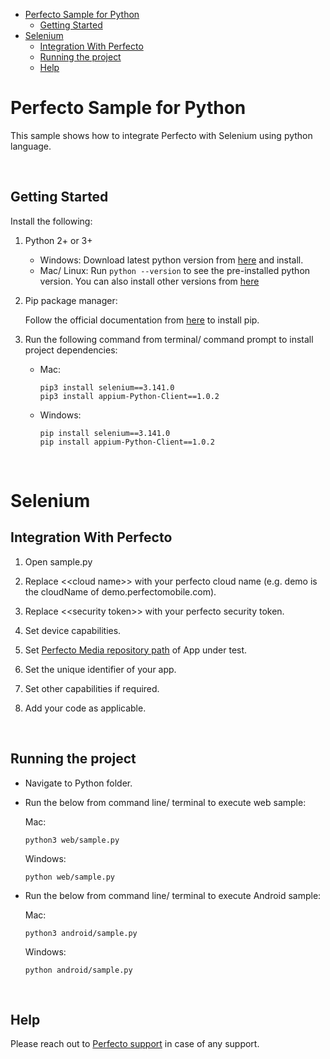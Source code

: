 - [Perfecto Sample for Python](#perfecto-sample-for-python)
  - [Getting Started](#getting-started)
- [Selenium](#selenium)
  - [Integration With Perfecto](#integration-with-perfecto)
  - [Running the project](#running-the-project)
  - [Help](#help)

# Perfecto Sample for Python

This sample shows how to integrate Perfecto with Selenium using python language.

</br>

## Getting Started

Install the following:

1. Python 2+ or 3+
    
    * Windows: 
            Download latest python version from [here](https://www.python.org/downloads/windows/) and install.
    * Mac/ Linux:
            Run `python --version` to see the pre-installed python version. You can also install other versions from [here](https://www.python.org/downloads)

 2. Pip package manager:

    Follow the official documentation from [here](https://pip.pypa.io/en/stable/installing/) to install pip.

 3. Run the following command from terminal/ command prompt to install project dependencies:
    - Mac:
    
          pip3 install selenium==3.141.0
          pip3 install appium-Python-Client==1.0.2

    - Windows:
  
          pip install selenium==3.141.0
          pip install appium-Python-Client==1.0.2

    </br>

# Selenium

## Integration With Perfecto

1. Open sample.py
   
2. Replace <\<cloud name>> with your perfecto cloud name (e.g. demo is the cloudName of demo.perfectomobile.com).

3. Replace <\<security token>> with your perfecto security token.

4. Set device capabilities.

5. Set [Perfecto Media repository path](https://developers.perfectomobile.com/display/TT/Upload+a+file+to+the+repository+via+API+using+Postman+or+cURL) of App under test.

6. Set the unique identifier of your app.

7. Set other capabilities if required.
   
8. Add your code as applicable.

</br>

## Running the project

- Navigate to Python folder.

- Run the below from command line/ terminal to execute web sample:

  Mac: 
    
      python3 web/sample.py

  Windows:
  
      python web/sample.py

- Run the below from command line/ terminal to execute Android sample:

  Mac: 

      python3 android/sample.py

  Windows: 
  
      python android/sample.py

</br>

## Help

Please reach out to [Perfecto support](https://support.perfecto.io) in case of any support.